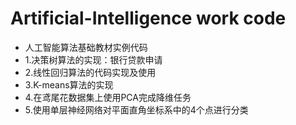 # Artificial-Intelligence work code
- 人工智能算法基础教材实例代码
- 1.决策树算法的实现：银行贷款申请
- 2.线性回归算法的代码实现及使用
- 3.K-means算法的实现
- 4.在鸢尾花数据集上使用PCA完成降维任务
- 5.使用单层神经网络对平面直角坐标系中的4个点进行分类